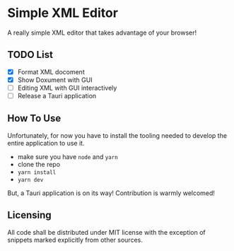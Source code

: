 # Simple XML Editor
A really simple XML editor that takes advantage of your browser!  

## TODO List  
 - [x] Format XML docoment  
 - [x] Show Doxument with GUI
 - [ ] Editing XML with GUI interactively
 - [ ] Release a Tauri application

## How To Use
Unfortunately, for now you have to install the tooling needed to develop the entire application to use it.  
- make sure you have `node` and `yarn`
- clone the repo  
- `yarn install`  
- `yarn dev`  

But, a Tauri application is on its way! Contribution is warmly welcomed!

## Licensing
All code shall be distributed under MIT license with the exception of snippets marked explicitly from other sources.